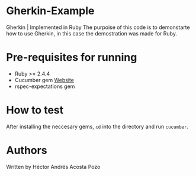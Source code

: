 # Gherkin-Example
Gherkin | Implemented in Ruby
The purpoise of this code is to demonstarte how to use Gherkin, in this case the demostration was made for Ruby.

# Pre-requisites for running
* Ruby >= 2.4.4
* Cucumber gem [Website](https://cucumber.io/)
* rspec-expectations gem

# How to test
After installing the neccesary gems, ```cd``` into the directory and run ```cucumber```.

# Authors
Written by Héctor Andrés Acosta Pozo

